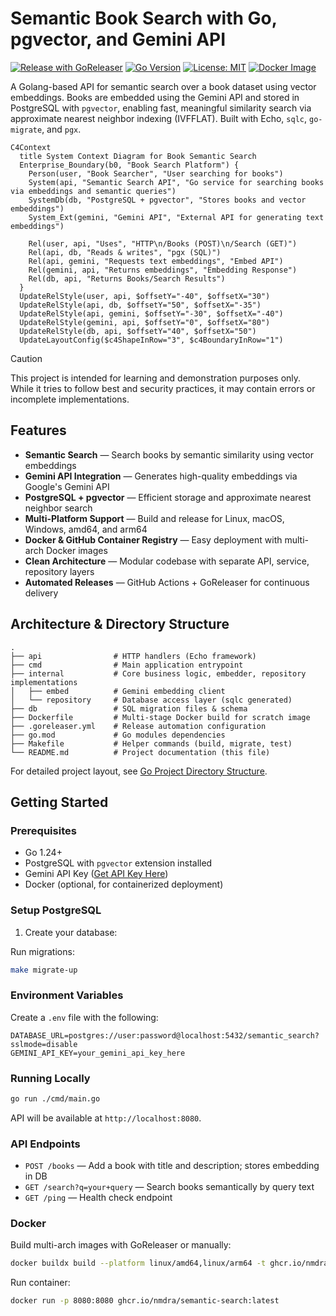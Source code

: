 # Semantic Book Search with Go, pgvector, and Gemini API

[![Release with GoReleaser](https://github.com/nmdra/Semantic-Search/actions/workflows/release.yaml/badge.svg)](https://github.com/nmdra/Semantic-Search/actions/workflows/release.yaml)
[![Go Version](https://img.shields.io/badge/go-1.24-blue.svg)](https://golang.org/dl/)
[![License: MIT](https://img.shields.io/badge/license-MIT-green.svg)](LICENSE)
[![Docker Image](https://img.shields.io/badge/docker-ghcr.io%2Fnmdra%2Fsemantic--search-blue?logo=docker)](https://ghcr.io/nmdra/semantic-search)

A Golang-based API for semantic search over a book dataset using vector embeddings. Books are embedded using the Gemini API and stored in PostgreSQL with `pgvector`, enabling fast, meaningful similarity search via approximate nearest neighbor indexing (IVFFLAT). Built with Echo, `sqlc`, `go-migrate`, and `pgx`.

```mermaid
C4Context
  title System Context Diagram for Book Semantic Search
  Enterprise_Boundary(b0, "Book Search Platform") {
    Person(user, "Book Searcher", "User searching for books")
    System(api, "Semantic Search API", "Go service for searching books via embeddings and semantic queries")
    SystemDb(db, "PostgreSQL + pgvector", "Stores books and vector embeddings")
    System_Ext(gemini, "Gemini API", "External API for generating text embeddings")

    Rel(user, api, "Uses", "HTTP\n/Books (POST)\n/Search (GET)")
    Rel(api, db, "Reads & writes", "pgx (SQL)")
    Rel(api, gemini, "Requests text embeddings", "Embed API")
    Rel(gemini, api, "Returns embeddings", "Embedding Response")
    Rel(db, api, "Returns Books/Search Results")
  }
  UpdateRelStyle(user, api, $offsetY="-40", $offsetX="30")
  UpdateRelStyle(api, db, $offsetY="50", $offsetX="-35")
  UpdateRelStyle(api, gemini, $offsetY="-30", $offsetX="-40")
  UpdateRelStyle(gemini, api, $offsetY="0", $offsetX="80")
  UpdateRelStyle(db, api, $offsetY="40", $offsetX="50")
  UpdateLayoutConfig($c4ShapeInRow="3", $c4BoundaryInRow="1")
```

> [!CAUTION]
> This project is intended for learning and demonstration purposes only.
> While it tries to follow best and security practices, it may contain errors or incomplete implementations.

## Features

* **Semantic Search** — Search books by semantic similarity using vector embeddings
* **Gemini API Integration** — Generates high-quality embeddings via Google's Gemini API
* **PostgreSQL + pgvector** — Efficient storage and approximate nearest neighbor search
* **Multi-Platform Support** — Build and release for Linux, macOS, Windows, amd64, and arm64
* **Docker & GitHub Container Registry** — Easy deployment with multi-arch Docker images
* **Clean Architecture** — Modular codebase with separate API, service, repository layers
* **Automated Releases** — GitHub Actions + GoReleaser for continuous delivery

## Architecture & Directory Structure

```
.
├── api                # HTTP handlers (Echo framework)
├── cmd                # Main application entrypoint
├── internal           # Core business logic, embedder, repository implementations
│   ├── embed          # Gemini embedding client
│   └── repository     # Database access layer (sqlc generated)
├── db                 # SQL migration files & schema
├── Dockerfile         # Multi-stage Docker build for scratch image
├── .goreleaser.yml    # Release automation configuration
├── go.mod             # Go modules dependencies
├── Makefile           # Helper commands (build, migrate, test)
└── README.md          # Project documentation (this file)
```

For detailed project layout, see [Go Project Directory Structure](https://gist.github.com/ayoubzulfiqar/9f1a34049332711fddd4d4b2bfd46096).

## Getting Started

### Prerequisites

* Go 1.24+
* PostgreSQL with `pgvector` extension installed
* Gemini API Key ([Get API Key Here](https://aistudio.google.com/app/apikey))
* Docker (optional, for containerized deployment)

### Setup PostgreSQL

1. Create your database:

Run migrations:

```bash
make migrate-up
```

### Environment Variables

Create a `.env` file with the following:

```
DATABASE_URL=postgres://user:password@localhost:5432/semantic_search?sslmode=disable
GEMINI_API_KEY=your_gemini_api_key_here
```

### Running Locally

```bash
go run ./cmd/main.go
```

API will be available at `http://localhost:8080`.

### API Endpoints

* `POST /books` — Add a book with title and description; stores embedding in DB
* `GET /search?q=your+query` — Search books semantically by query text
* `GET /ping` — Health check endpoint

### Docker

Build multi-arch images with GoReleaser or manually:

```bash
docker buildx build --platform linux/amd64,linux/arm64 -t ghcr.io/nmdra/semantic-search:latest .
```

Run container:

```bash
docker run -p 8080:8080 ghcr.io/nmdra/semantic-search:latest
```
